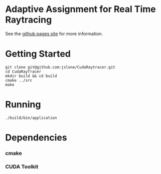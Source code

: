# Adaptive Assignment for Real Time Raytracing
See the [github pages site](http://jslone.github.io/CudaRaytracer) for more information.

# Getting Started
```
git clone git@github.com:jslone/CudaRaytracer.git
cd CudaRayTracer
mkdir build && cd build
cmake ../src
make
```

# Running
```
./build/bin/application
```

# Dependencies

### cmake

### CUDA Toolkit